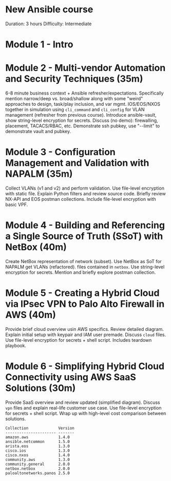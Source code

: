 # New Ansible course
Duration: 3 hours
Difficulty: Intermediate

# Module 1 - Intro

# Module 2 - Multi-vendor Automation and Security Techniques (35m)
6-8 minute business context + Ansible refresher/expectations.
Specifically mention narrow/deep vs. broad/shallow along with
some "weird" approaches to design, task/play inclusion, and var mgmt.
IOS/EOS/NXOS together in simulation using `cli_command` and `cli_config`
for VLAN management (refresher from previous course).
Introduce ansible-vault, show string-level encryption for secrets.
Discuss (no demo): firewalling, placement, TACACS/RBAC, etc.
Demonstrate ssh pubkey, use "--limit" to demonstrate vault and pubkey.

# Module 3 - Configuration Management and Validation with NAPALM (35m)
Collect VLANs (v1 and v2) and perform validation. Use
file-level encryption with static file. Explain Python filters and
review source code. Briefly review NX-API and EOS postman collections.
Include file-level encryption with basic VPF.

# Module 4 - Building and Referencing a Single Source of Truth (SSoT) with NetBox (40m)
Create NetBox representation of network (subset). Use NetBox as SoT for NAPALM
get VLANs (refactored). files contained in `netbox`. Use
string-level encryption for secrets. Mention and briefly explore postman collection.

# Module 5 - Creating a Hybrid Cloud via IPsec VPN to Palo Alto Firewall in AWS (40m)
Provide brief cloud overview usin AWS specifics. Review detailed diagram.
Explain initial setup with keypair and IAM user premade. Discuss `cloud` files.
Use file-level encryption for secrets + shell script. Includes teardown playbook.

# Module 6 - Simplifying Hybrid Cloud Connectivity using AWS SaaS Solutions (30m)
Provide SaaS overview and review updated (simplified diagram).
Discuss `vpn` files and explain real-life customer use case.
Use file-level encryption for secrets + shell script. Wrap up with high-level
cost comparison between solutions.

```
Collection             Version
---------------------- -------
amazon.aws             1.4.0
ansible.netcommon      1.5.0
arista.eos             1.3.0
cisco.ios              1.3.0
cisco.nxos             1.4.0
community.aws          1.3.0
community.general      2.0.0
netbox.netbox          2.0.0
paloaltonetworks.panos 2.5.0
```
